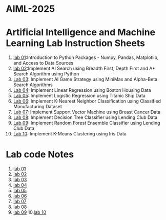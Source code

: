 # AIML-2025
# Artificial Intelligence and Machine Learning Lab Instruction Sheets
1. [lab 01](https://github.com/kirankumareranki/AIML-2025/blob/main/AIML_A1.pdf):Introduction to Python Packages - Numpy, Pandas, Matplotlib, and Access to Data Sources
2. [lab 02](https://github.com/kirankumareranki/AIML-2025/blob/main/AIML_A2.pdf):Implement AI Search using Breadth First, Depth First and A* Search Algorithm using Python
3. [Lab 03](https://github.com/kirankumareranki/AIML-2025/blob/main/AIML_A3.pdf): Implement AI Game Strategy using MiniMax and Alpha-Beta Search Algorithms
4. [Lab 04](https://github.com/kirankumareranki/AIML-2025/blob/main/AIML_A4.pdf): Implement Linear Regression using Boston Housing Data
5. [Lab 05](https://github.com/kirankumareranki/AIML-2025/blob/main/AIML_A5.pdf): Implement Logistic Regression using Titanic Ship Data
6. [Lab 06](https://github.com/kirankumareranki/AIML-2025/blob/main/AIML_A6.pdf): Implement K-Nearest Neighbor Classification using Classified Manufacturing Dataset
7. [Lab 07](https://github.com/kirankumareranki/AIML-2025/blob/main/AIML_A7.pdf): Implement Support Vector Machine using Breast Cancer Data
8. [Lab 08](https://github.com/kirankumareranki/AIML-2025/blob/main/AIML_A8.pdf): Implement Decision Tree Classifier using Lending Club Data
9. [Lab 09](https://github.com/kirankumareranki/AIML-2025/blob/main/AIML_A9.pdf): Implement Random Forest Ensemble Classifier using Lending Club Data
10. [Lab 10](https://github.com/kirankumareranki/AIML-2025/blob/main/AIML_A10.pdf): Implement K-Means Clustering using Iris Data


# Lab code Notes
1. [lab 01](https://github.com/Charanvitha/AIML-2025/blob/main/Lab01_AIML.ipynb) 
2. [lab 02](https://github.com/Charanvitha/AIML-2025/blob/main/Lab02_AIML.ipynb)
3. [lab 03](https://github.com/Charanvitha/AIML-2025/blob/main/Lab03_AIML.ipynb)
4. [lab 04](https://github.com/Charanvitha/AIML-2025/blob/main/LAB04_AIML.ipynb)
5. [lab 05](https://github.com/Charanvitha/AIML-2025/blob/main/Lab05_AIML.ipynb)
6. [lab 06](https://github.com/Charanvitha/AIML-2025/blob/main/Lab06_AIML.ipynb)
7. [lab 07](https://github.com/Charanvitha/AIML-2025/blob/main/Lab07_SVM.ipynb)
8. [lab 08](https://github.com/Charanvitha/AIML-2025/blob/main/Lab08_Decision_Tree.ipynb)
9. [lab 09](https://github.com/Charanvitha/AIML-2025/blob/main/Lab09_AIML.ipynb)
10.[lab 10](https://github.com/Charanvitha/AIML-2025/blob/main/Lab_10_.ipynb)
 
